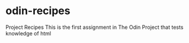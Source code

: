 # odin-recipes
Project Recipes 
This is the first assignment in The Odin Project that tests knowledge of html